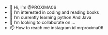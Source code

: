 - 👋 Hi, I’m @PROXIMA06
- 👀 I’m interested in coding and reading books
- 🌱 I’m currently learning python And Java
- 💞️ I’m looking to collaborate on ...
- 📫 How to reach me instagram id mrproxima06

<!---
PROXIMA06/PROXIMA06 is a ✨ special ✨ repository because its `README.md` (this file) appears on your GitHub profile.
You can click the Preview link to take a look at your changes.
--->
